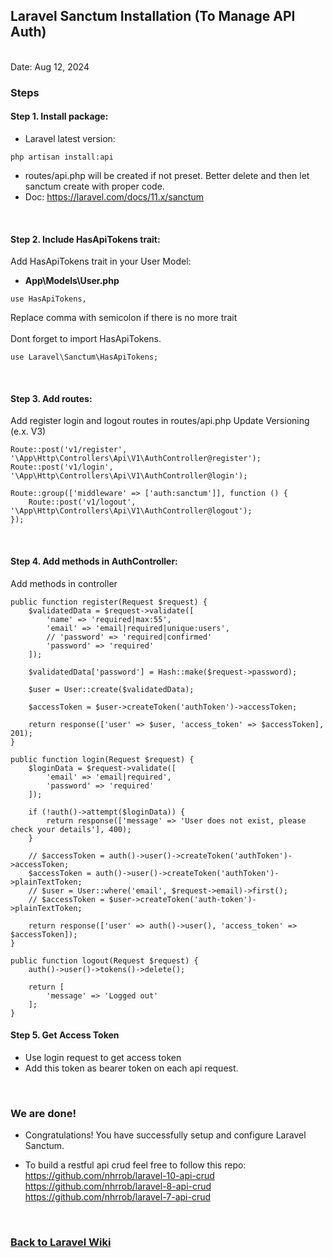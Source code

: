 ## Laravel Sanctum Installation (To Manage API Auth)

<br/>Date: Aug 12, 2024 <br/>

### Steps
#### Step 1. **Install package:** 
- Laravel latest version: <br>
``` 
php artisan install:api
```
- routes/api.php will be created if not preset. Better delete and then let sanctum create with proper code.
- Doc: https://laravel.com/docs/11.x/sanctum 
<br>

#### Step 2. **Include HasApiTokens trait:**
Add HasApiTokens trait in your User Model:
- **App\Models\User.php**
``` 
use HasApiTokens,
```
Replace comma with semicolon if there is no more trait <br><br>
Dont forget to import HasApiTokens. <br> 

``` 
use Laravel\Sanctum\HasApiTokens; 
```
<br>

#### Step 3. **Add routes:**
Add register login and logout routes in routes/api.php
Update Versioning (e.x. V3)
``` 
Route::post('v1/register', '\App\Http\Controllers\Api\V1\AuthController@register');
Route::post('v1/login', '\App\Http\Controllers\Api\V1\AuthController@login');

Route::group(['middleware' => ['auth:sanctum']], function () {
    Route::post('v1/logout', '\App\Http\Controllers\Api\V1\AuthController@logout');
});
``` 

<br>

#### Step 4. **Add methods in AuthController:**
Add methods in controller
``` 
public function register(Request $request) {
    $validatedData = $request->validate([
        'name' => 'required|max:55',
        'email' => 'email|required|unique:users',
        // 'password' => 'required|confirmed'
        'password' => 'required'
    ]);

    $validatedData['password'] = Hash::make($request->password);

    $user = User::create($validatedData);

    $accessToken = $user->createToken('authToken')->accessToken;

    return response(['user' => $user, 'access_token' => $accessToken], 201);
}

public function login(Request $request) {
    $loginData = $request->validate([
        'email' => 'email|required',
        'password' => 'required'
    ]);

    if (!auth()->attempt($loginData)) {
        return response(['message' => 'User does not exist, please check your details'], 400);
    }

    // $accessToken = auth()->user()->createToken('authToken')->accessToken;
    $accessToken = auth()->user()->createToken('authToken')->plainTextToken;
    // $user = User::where('email', $request->email)->first();
    // $accessToken = $user->createToken('auth-token')->plainTextToken;

    return response(['user' => auth()->user(), 'access_token' => $accessToken]);
}

public function logout(Request $request) {
    auth()->user()->tokens()->delete();

    return [
        'message' => 'Logged out'
    ];
}
``` 

#### Step 5. **Get Access Token**  
- Use login request to get access token
- Add this token as bearer token on each api request.
<br>

### We are done!

- Congratulations! You have successfully setup and configure Laravel Sanctum. <br>

- To build a restful api crud feel free to follow this repo: <br>
<a href="https://github.com/nhrrob/laravel-10-api-crud">https://github.com/nhrrob/laravel-10-api-crud </a> <br>
<a href="https://github.com/nhrrob/laravel-8-api-crud">https://github.com/nhrrob/laravel-8-api-crud </a> <br>
<a href="https://github.com/nhrrob/laravel-7-api-crud">https://github.com/nhrrob/laravel-7-api-crud</a>


<br>

### <a href='https://github.com/nhrrob/laravelwiki'>Back to Laravel Wiki</a>
